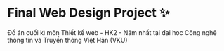 # Final Web Design Project ✨
Đồ án cuối kì môn Thiết kế web - HK2 - Năm nhất tại đại học Công nghệ thông tin và Truyền thông Việt Hàn (VKU)
